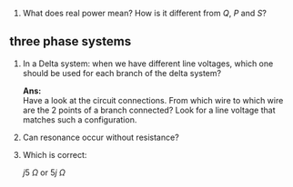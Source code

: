 1. What does real power mean? How is it different from $Q,~P$ and $S$?

## three phase systems

1. In a Delta system: when we have different line voltages, which one should be used for each branch of the delta system?

    **Ans:** <br>
    Have a look at the circuit connections. From which wire to which wire are the 2 points of a branch connected? Look for a line voltage that matches such a configuration.

2. Can resonance occur without resistance?

3. Which is correct:

    $j5~\Omega$ or $5j~\Omega$
